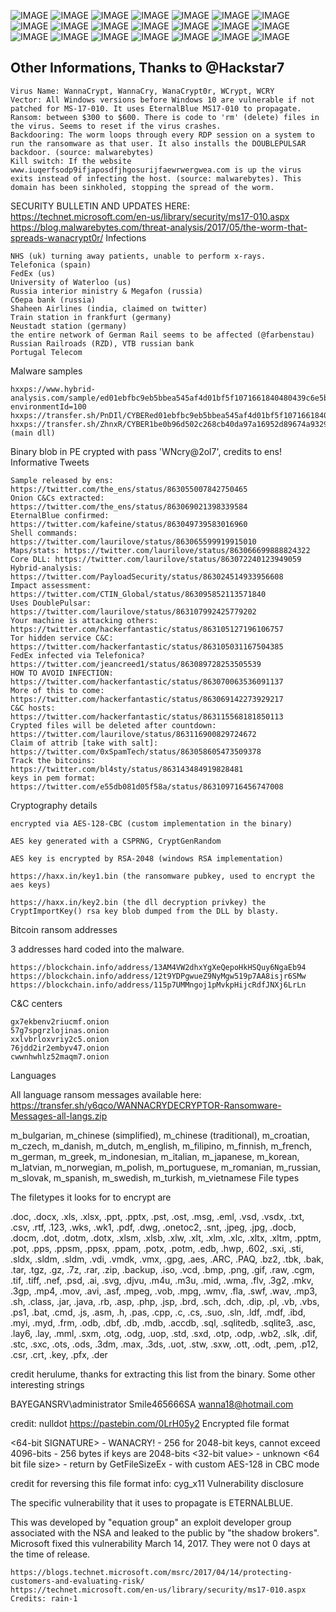 ![IMAGE](https://raw.githubusercontent.com/dvdatabase/RANSOM-WIN32-WANNACRYPT/main/IMAGES/1.jpg)
![IMAGE](https://raw.githubusercontent.com/dvdatabase/RANSOM-WIN32-WANNACRYPT/main/IMAGES/2.jpg)
![IMAGE](https://raw.githubusercontent.com/dvdatabase/RANSOM-WIN32-WANNACRYPT/main/IMAGES/3.jpg)
![IMAGE](https://raw.githubusercontent.com/dvdatabase/RANSOM-WIN32-WANNACRYPT/main/IMAGES/4.jpg)
![IMAGE](https://raw.githubusercontent.com/dvdatabase/RANSOM-WIN32-WANNACRYPT/main/IMAGES/5.jpg)
![IMAGE](https://raw.githubusercontent.com/dvdatabase/RANSOM-WIN32-WANNACRYPT/main/IMAGES/6.jpg)
![IMAGE](https://raw.githubusercontent.com/dvdatabase/RANSOM-WIN32-WANNACRYPT/main/IMAGES/7.jpg)
![IMAGE](https://raw.githubusercontent.com/dvdatabase/RANSOM-WIN32-WANNACRYPT/main/IMAGES/8.jpg)
![IMAGE](https://raw.githubusercontent.com/dvdatabase/RANSOM-WIN32-WANNACRYPT/main/IMAGES/9.jpg)
![IMAGE](https://raw.githubusercontent.com/dvdatabase/RANSOM-WIN32-WANNACRYPT/main/IMAGES/10.jpg)
![IMAGE](https://raw.githubusercontent.com/dvdatabase/RANSOM-WIN32-WANNACRYPT/main/IMAGES/11.jpg)
![IMAGE](https://raw.githubusercontent.com/dvdatabase/RANSOM-WIN32-WANNACRYPT/main/IMAGES/12.jpg)
![IMAGE](https://raw.githubusercontent.com/dvdatabase/RANSOM-WIN32-WANNACRYPT/main/IMAGES/13.jpg)
![IMAGE](https://raw.githubusercontent.com/dvdatabase/RANSOM-WIN32-WANNACRYPT/main/IMAGES/14.jpg)
![IMAGE](https://raw.githubusercontent.com/dvdatabase/RANSOM-WIN32-WANNACRYPT/main/IMAGES/15.jpg)
![IMAGE](https://raw.githubusercontent.com/dvdatabase/RANSOM-WIN32-WANNACRYPT/main/IMAGES/16.jpg)
![IMAGE](https://raw.githubusercontent.com/dvdatabase/RANSOM-WIN32-WANNACRYPT/main/IMAGES/17.jpg)
![IMAGE](https://raw.githubusercontent.com/dvdatabase/RANSOM-WIN32-WANNACRYPT/main/IMAGES/18.jpg)
![IMAGE](https://raw.githubusercontent.com/dvdatabase/RANSOM-WIN32-WANNACRYPT/main/IMAGES/19.jpg)
![IMAGE](https://raw.githubusercontent.com/dvdatabase/RANSOM-WIN32-WANNACRYPT/main/IMAGES/20.jpg)
![IMAGE](https://raw.githubusercontent.com/dvdatabase/RANSOM-WIN32-WANNACRYPT/main/IMAGES/21.jpg)
## Other Informations, Thanks to @Hackstar7

    Virus Name: WannaCrypt, WannaCry, WanaCrypt0r, WCrypt, WCRY
    Vector: All Windows versions before Windows 10 are vulnerable if not patched for MS-17-010. It uses EternalBlue MS17-010 to propagate.
    Ransom: between $300 to $600. There is code to 'rm' (delete) files in the virus. Seems to reset if the virus crashes.
    Backdooring: The worm loops through every RDP session on a system to run the ransomware as that user. It also installs the DOUBLEPULSAR backdoor. (source: malwarebytes)
    Kill switch: If the website www.iuqerfsodp9ifjaposdfjhgosurijfaewrwergwea.com is up the virus exits instead of infecting the host. (source: malwarebytes). This domain has been sinkholed, stopping the spread of the worm.

SECURITY BULLETIN AND UPDATES HERE: https://technet.microsoft.com/en-us/library/security/ms17-010.aspx https://blog.malwarebytes.com/threat-analysis/2017/05/the-worm-that-spreads-wanacrypt0r/
Infections

    NHS (uk) turning away patients, unable to perform x-rays.
    Telefonica (spain)
    FedEx (us)
    University of Waterloo (us)
    Russia interior ministry & Megafon (russia)
    Сбера bank (russia)
    Shaheen Airlines (india, claimed on twitter)
    Train station in frankfurt (germany)
    Neustadt station (germany)
    the entire network of German Rail seems to be affected (@farbenstau)
    Russian Railroads (RZD), VTB russian bank
    Portugal Telecom

Malware samples

    hxxps://www.hybrid-analysis.com/sample/ed01ebfbc9eb5bbea545af4d01bf5f1071661840480439c6e5babe8e080e41aa?environmentId=100
    hxxps://transfer.sh/PnDIl/CYBERed01ebfbc9eb5bbea545af4d01bf5f1071661840480439c6e5babe8e080e41aa.EXE
    hxxps://transfer.sh/ZhnxR/CYBER1be0b96d502c268cb40da97a16952d89674a9329cb60bac81a96e01cf7356830.EXE (main dll)

Binary blob in PE crypted with pass 'WNcry@2ol7', credits to ens!
Informative Tweets

    Sample released by ens: https://twitter.com/the_ens/status/863055007842750465
    Onion C&Cs extracted: https://twitter.com/the_ens/status/863069021398339584
    EternalBlue confirmed: https://twitter.com/kafeine/status/863049739583016960
    Shell commands: https://twitter.com/laurilove/status/863065599919915010
    Maps/stats: https://twitter.com/laurilove/status/863066699888824322
    Core DLL: https://twitter.com/laurilove/status/863072240123949059
    Hybrid-analysis: https://twitter.com/PayloadSecurity/status/863024514933956608
    Impact assessment: https://twitter.com/CTIN_Global/status/863095852113571840
    Uses DoublePulsar: https://twitter.com/laurilove/status/863107992425779202
    Your machine is attacking others: https://twitter.com/hackerfantastic/status/863105127196106757
    Tor hidden service C&C: https://twitter.com/hackerfantastic/status/863105031167504385
    FedEx infected via Telefonica? https://twitter.com/jeancreed1/status/863089728253505539
    HOW TO AVOID INFECTION: https://twitter.com/hackerfantastic/status/863070063536091137
    More of this to come: https://twitter.com/hackerfantastic/status/863069142273929217
    C&C hosts: https://twitter.com/hackerfantastic/status/863115568181850113
    Crypted files will be deleted after countdown: https://twitter.com/laurilove/status/863116900829724672
    Claim of attrib [take with salt]: https://twitter.com/0xSpamTech/status/863058605473509378
    Track the bitcoins: https://twitter.com/bl4sty/status/863143484919828481
    keys in pem format: https://twitter.com/e55db081d05f58a/status/863109716456747008

Cryptography details

    encrypted via AES-128-CBC (custom implementation in the binary)

    AES key generated with a CSPRNG, CryptGenRandom

    AES key is encrypted by RSA-2048 (windows RSA implementation)

    https://haxx.in/key1.bin (the ransomware pubkey, used to encrypt the aes keys)

    https://haxx.in/key2.bin (the dll decryption privkey) the CryptImportKey() rsa key blob dumped from the DLL by blasty.

Bitcoin ransom addresses

3 addresses hard coded into the malware.

    https://blockchain.info/address/13AM4VW2dhxYgXeQepoHkHSQuy6NgaEb94
    https://blockchain.info/address/12t9YDPgwueZ9NyMgw519p7AA8isjr6SMw
    https://blockchain.info/address/115p7UMMngoj1pMvkpHijcRdfJNXj6LrLn

C&C centers

    gx7ekbenv2riucmf.onion
    57g7spgrzlojinas.onion
    xxlvbrloxvriy2c5.onion
    76jdd2ir2embyv47.onion
    cwwnhwhlz52maqm7.onion

Languages

All language ransom messages available here: https://transfer.sh/y6qco/WANNACRYDECRYPTOR-Ransomware-Messages-all-langs.zip

m_bulgarian, m_chinese (simplified), m_chinese (traditional), m_croatian, m_czech, m_danish, m_dutch, m_english, m_filipino, m_finnish, m_french, m_german, m_greek, m_indonesian, m_italian, m_japanese, m_korean, m_latvian, m_norwegian, m_polish, m_portuguese, m_romanian, m_russian, m_slovak, m_spanish, m_swedish, m_turkish, m_vietnamese
File types

The filetypes it looks for to encrypt are

.doc, .docx, .xls, .xlsx, .ppt, .pptx, .pst, .ost, .msg, .eml, .vsd, .vsdx, .txt, .csv, .rtf, .123, .wks, .wk1, .pdf, .dwg, .onetoc2, .snt, .jpeg, .jpg, .docb, .docm, .dot, .dotm, .dotx, .xlsm, .xlsb, .xlw, .xlt, .xlm, .xlc, .xltx, .xltm, .pptm, .pot, .pps, .ppsm, .ppsx, .ppam, .potx, .potm, .edb, .hwp, .602, .sxi, .sti, .sldx, .sldm, .sldm, .vdi, .vmdk, .vmx, .gpg, .aes, .ARC, .PAQ, .bz2, .tbk, .bak, .tar, .tgz, .gz, .7z, .rar, .zip, .backup, .iso, .vcd, .bmp, .png, .gif, .raw, .cgm, .tif, .tiff, .nef, .psd, .ai, .svg, .djvu, .m4u, .m3u, .mid, .wma, .flv, .3g2, .mkv, .3gp, .mp4, .mov, .avi, .asf, .mpeg, .vob, .mpg, .wmv, .fla, .swf, .wav, .mp3, .sh, .class, .jar, .java, .rb, .asp, .php, .jsp, .brd, .sch, .dch, .dip, .pl, .vb, .vbs, .ps1, .bat, .cmd, .js, .asm, .h, .pas, .cpp, .c, .cs, .suo, .sln, .ldf, .mdf, .ibd, .myi, .myd, .frm, .odb, .dbf, .db, .mdb, .accdb, .sql, .sqlitedb, .sqlite3, .asc, .lay6, .lay, .mml, .sxm, .otg, .odg, .uop, .std, .sxd, .otp, .odp, .wb2, .slk, .dif, .stc, .sxc, .ots, .ods, .3dm, .max, .3ds, .uot, .stw, .sxw, .ott, .odt, .pem, .p12, .csr, .crt, .key, .pfx, .der

credit herulume, thanks for extracting this list from the binary.
Some other interesting strings

BAYEGANSRV\administrator Smile465666SA wanna18@hotmail.com

credit: nulldot https://pastebin.com/0LrH05y2
Encrypted file format

<64-bit SIGNATURE>        - WANACRY!
<length of encrypted key> - 256 for 2048-bit keys, cannot exceed 4096-bits
<encrypted key>           - 256 bytes if keys are 2048-bits
<32-bit value>            - unknown
<64 bit file size>        - return by GetFileSizeEx
<encrypted data>          - with custom AES-128 in CBC mode

credit for reversing this file format info: cyg_x11
Vulnerability disclosure

The specific vulnerability that it uses to propagate is ETERNALBLUE.

This was developed by "equation group" an exploit developer group associated with the NSA and leaked to the public by "the shadow brokers". Microsoft fixed this vulnerability March 14, 2017. They were not 0 days at the time of release.

    https://blogs.technet.microsoft.com/msrc/2017/04/14/protecting-customers-and-evaluating-risk/
    https://technet.microsoft.com/en-us/library/security/ms17-010.aspx Credits: rain-1
